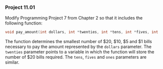 ### Project 11.01
Modify Programming Project 7 from Chapter 2 so that it includes the following
function:

```c
void pay_amount(int dollars, int *twenties, int *tens, int *fives, int *ones);
```

The function determines the smallest number of $20, $10, $5 and $1 bills
necessary to pay the amount represented by the `dollars` parameter. The
`twenties` parameter points to a variable in which the function will store the
number of $20 bills required. The `tens`, `fives` and `ones` parameters are
similar.
